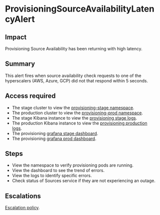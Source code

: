 ProvisioningSourceAvailabilityLatencyAlert
==========================

Impact
------

Provisioning Source Availability has been returning with high latency.

Summary
-------

This alert fires when source availability check requests to one of the hyperscalers (AWS, Azure, GCP) did not that respond within 5 seconds.

Access required
---------------
- The stage cluster to view the [provisioning-stage namespace][provisioning-stage-namespace].
- The production cluster to view the [provisioning-prod namespace][provisioning-prod-namespace].
- The stage Kibana instance to view the [provisioning stage logs][provisioning-kibana-stage].
- The production Kibana instance to view the [provisioning production logs][provisioning-kibana-prod].
- The provisioning [grafana stage dashboard][grafana-stage].
- The provisioning [grafana prod dashboard][grafana-prod].

[provisioning-stage-namespace]: https://console-openshift-console.apps.crcs02ue1.urby.p1.openshiftapps.com/k8s/ns/provisioning-stage/services
[provisioning-prod-namespace]: https://console-openshift-console.apps.crcp01ue1.o9m8.p1.openshiftapps.com/project-details/ns/provisioning-prod
[provisioning-kibana-stage]: https://kibana.apps.crcs02ue1.urby.p1.openshiftapps.com/app/kibana#/discover?_g=(filters:!(),refreshInterval:(pause:!t,value:0),time:(from:now%2Fd,to:now%2Fd))&_a=(columns:!(_source),filters:!(),index:'43c5fed0-d5ce-11ea-b58c-a7c95afd7a5d',interval:auto,query:(language:kuery,query:'@log_group:provisioning'),sort:!())
[provisioning-kibana-prod]: https://kibana.apps.crcp01ue1.o9m8.p1.openshiftapps.com/app/kibana#/discover?_g=(filters:!(),refreshInterval:(pause:!t,value:0),time:(from:now%2Fd,to:now%2Fd))&_a=(columns:!(_source),filters:!(),index:'43c5fed0-d5ce-11ea-b58c-a7c95afd7a5d',interval:auto,query:(language:kuery,query:'@log_group:provisioning'),sort:!())
[grafana-stage]: https://grafana.stage.devshift.net/d/211/provisioning?orgId=1
[grafana-prod]: https://grafana.app-sre.devshift.net/d/211/provisioning?orgId=1

Steps
-----
- View the namespace to verify provisioning pods are running.
- View the dashboard to see the trend of errors.
- View the logs to identify specific errors.
- Check status of Sources service if they are not experiencing an outage.

Escalations
-----------

[Escalation policy](data/teams/insights/escalation-policies/crc-provisioning-escalations.yml).
